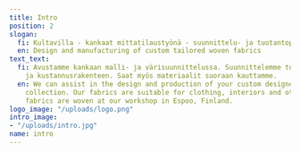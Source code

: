 ```yaml
---
title: Intro
position: 2
slogan:
  fi: Kultavilla - kankaat mittatilaustyönä - suunnittelu- ja tuotantopalvelut
  en: Design and manufacturing of custom tailored woven fabrics
text_text:
  fi: Avustamme kankaan malli- ja värisuunnittelussa. Suunnittelemme tuotteen tuotannon
    ja kustannusrakenteen. Saat myös materiaalit suoraan kauttamme.
  en: We can assist in the design and production of your custom designed fabric or
    collection. Our fabrics are suitable for clothing, interiors and other uses. The
    fabrics are woven at our workshop in Espoo, Finland.
logo_image: "/uploads/logo.png"
intro_image:
- "/uploads/intro.jpg"
name: intro
---
```


